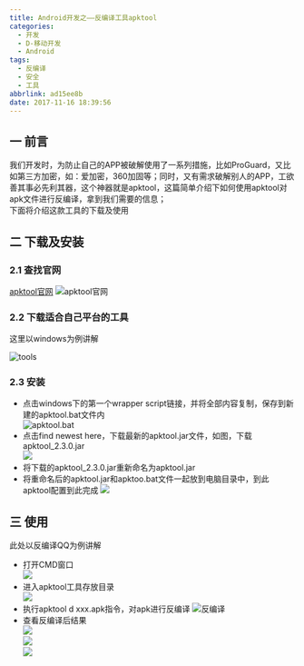```yaml
---
title: Android开发之——反编译工具apktool
categories:
  - 开发
  - D-移动开发
  - Android
tags:
  - 反编译
  - 安全
  - 工具
abbrlink: ad15ee8b
date: 2017-11-16 18:39:56
---
```

## 一 前言 
我们开发时，为防止自己的APP被破解使用了一系列措施，比如ProGuard，又比如第三方加密，如：爱加密，360加固等；同时，又有需求破解别人的APP，工欲善其事必先利其器，这个神器就是apktool，这篇简单介绍下如何使用apktool对apk文件进行反编译，拿到我们需要的信息；  
下面将介绍这款工具的下载及使用  
<!--more-->

## 二 下载及安装

### 2.1 查找官网 

[apktool官网][1]
![apktool官网][2]  

### 2.2 下载适合自己平台的工具  
这里以windows为例讲解  

![tools][3]  

### 2.3  安装 
- 点击windows下的第一个wrapper script链接，并将全部内容复制，保存到新建的apktool.bat文件内  
![apktool.bat][4]   
- 点击find newest here，下载最新的apktool.jar文件，如图，下载apktool_2.3.0.jar  
![][5]  
- 将下载的apktool_2.3.0.jar重新命名为apktool.jar  
- 将重命名后的apktool.jar和apktoo.bat文件一起放到电脑目录中，到此apktool配置到此完成
![][6]   

## 三 使用 

此处以反编译QQ为例讲解  

- 打开CMD窗口    
![][7]  
- 进入apktool工具存放目录  
![][8]  
- 执行apktool d xxx.apk指令，对apk进行反编译
![反编译][9]  
- 查看反编译后结果  
![][10]  
![][11]  
![][12]



[1]: https://ibotpeaches.github.io/Apktool/install/
[2]: https://jsd.onmicrosoft.cn/gh/PGzxc/CDN/blog-image/apktool-web.png
[3]: https://jsd.onmicrosoft.cn/gh/PGzxc/CDN/blog-image/apktool-tools.png
[4]: https://jsd.onmicrosoft.cn/gh/PGzxc/CDN/blog-image/apktool-bat.png
[5]: https://jsd.onmicrosoft.cn/gh/PGzxc/CDN/blog-image/apktool-download.png
[6]: https://jsd.onmicrosoft.cn/gh/PGzxc/CDN/blog-image/apktool-colection.png
[7]: https://jsd.onmicrosoft.cn/gh/PGzxc/CDN/blog-image/cmd-wind.png
[8]: https://jsd.onmicrosoft.cn/gh/PGzxc/CDN/blog-image/cmd-into.png
[9]: https://jsd.onmicrosoft.cn/gh/PGzxc/CDN/blog-image/apktool-use.png
[10]: https://jsd.onmicrosoft.cn/gh/PGzxc/CDN/blog-image/apktool-res1.png
[11]: https://jsd.onmicrosoft.cn/gh/PGzxc/CDN/blog-image/apktool-res2.png
[12]: https://jsd.onmicrosoft.cn/gh/PGzxc/CDN/blog-image/apktool-res3.png